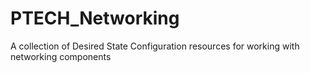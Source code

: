 # PTECH_Networking
A collection of Desired State Configuration resources for working with networking components
